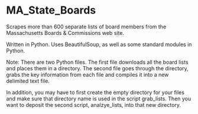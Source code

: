 MA_State_Boards
===============

Scrapes more than 600 separate lists of board members from the Massachusetts Boards & Commissions web site.

Written in Python. Uses BeautifulSoup, as well as some standard modules in Python.

Note: There are two Python files. The first file downloads all the board lists and places them in a directory. 
The second file goes through the directory, grabs the key information from each file and compiles it into a new delimited
text file.

In addition, you may have to first create the empty directory for your files and make sure that directory name is 
used in the script grab_lists. Then you want to deposit the second script, analzye_lists, into that new directory.

